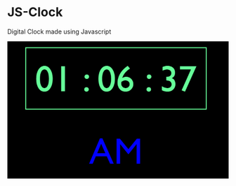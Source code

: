 # JS-Clock

Digital Clock made using Javascript

<img src="ss.png">

<!-- On hover: -->

<!-- <img src="hover_ss.png"> -->